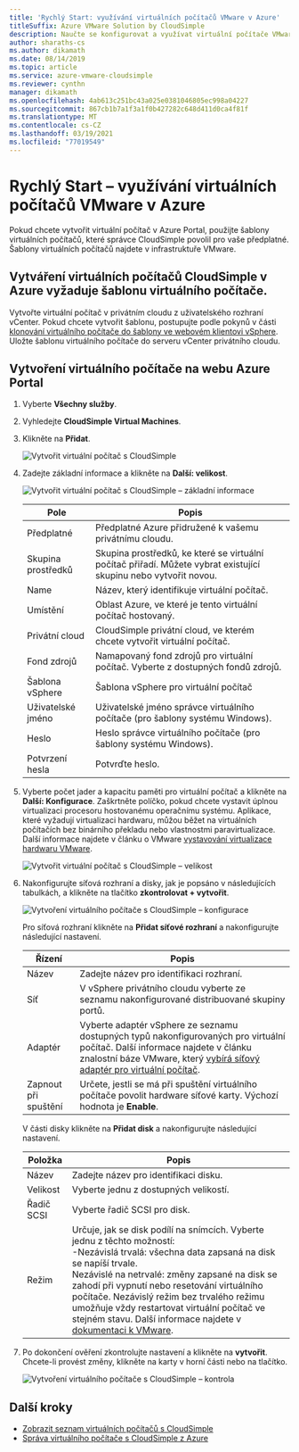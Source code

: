 ```yaml
---
title: 'Rychlý Start: využívání virtuálních počítačů VMware v Azure'
titleSuffix: Azure VMware Solution by CloudSimple
description: Naučte se konfigurovat a využívat virtuální počítače VMware z Azure Portal pomocí řešení Azure VMware od CloudSimple.
author: sharaths-cs
ms.author: dikamath
ms.date: 08/14/2019
ms.topic: article
ms.service: azure-vmware-cloudsimple
ms.reviewer: cynthn
manager: dikamath
ms.openlocfilehash: 4ab613c251bc43a025e0381046805ec998a04227
ms.sourcegitcommit: 867cb1b7a1f3a1f0b427282c648d411d0ca4f81f
ms.translationtype: MT
ms.contentlocale: cs-CZ
ms.lasthandoff: 03/19/2021
ms.locfileid: "77019549"
---
```

# <a name="quickstart---consume-vmware-vms-on-azure"></a>Rychlý Start – využívání virtuálních počítačů VMware v Azure

Pokud chcete vytvořit virtuální počítač v Azure Portal, použijte šablony virtuálních počítačů, které správce CloudSimple povolil pro vaše předplatné. Šablony virtuálních počítačů najdete v infrastruktuře VMware.

## <a name="cloudsimple-vm-creation-on-azure-requires-a-vm-template"></a>Vytváření virtuálních počítačů CloudSimple v Azure vyžaduje šablonu virtuálního počítače.

Vytvořte virtuální počítač v privátním cloudu z uživatelského rozhraní vCenter. Pokud chcete vytvořit šablonu, postupujte podle pokynů v části [klonování virtuálního počítače do šablony ve webovém klientovi vSphere](https://docs.vmware.com/en/VMware-vSphere/6.7/com.vmware.vsphere.vm_admin.doc/GUID-FE6DE4DF-FAD0-4BB0-A1FD-AFE9A40F4BFE.html). Uložte šablonu virtuálního počítače do serveru vCenter privátního cloudu.

## <a name="create-a-virtual-machine-in-the-azure-portal"></a>Vytvoření virtuálního počítače na webu Azure Portal

1. Vyberte **Všechny služby**.

2. Vyhledejte **CloudSimple Virtual Machines**.

3. Klikněte na **Přidat**.

    ![Vytvořit virtuální počítač s CloudSimple](media/create-cloudsimple-virtual-machine.png)

4. Zadejte základní informace a klikněte na **Další: velikost**.

    ![Vytvořit virtuální počítač s CloudSimple – základní informace](media/create-cloudsimple-virtual-machine-basic-info.png)

    | Pole | Popis |
    | ------------ | ------------- |
    | Předplatné | Předplatné Azure přidružené k vašemu privátnímu cloudu.  |
    | Skupina prostředků | Skupina prostředků, ke které se virtuální počítač přiřadí. Můžete vybrat existující skupinu nebo vytvořit novou. |
    | Name | Název, který identifikuje virtuální počítač.  |
    | Umístění | Oblast Azure, ve které je tento virtuální počítač hostovaný.  |
    | Privátní cloud | CloudSimple privátní cloud, ve kterém chcete vytvořit virtuální počítač. |
    | Fond zdrojů | Namapovaný fond zdrojů pro virtuální počítač. Vyberte z dostupných fondů zdrojů. |
    | Šablona vSphere | Šablona vSphere pro virtuální počítač  |
    | Uživatelské jméno | Uživatelské jméno správce virtuálního počítače (pro šablony systému Windows).|
    | Heslo |  Heslo správce virtuálního počítače (pro šablony systému Windows). |
    | Potvrzení hesla | Potvrďte heslo. |

5. Vyberte počet jader a kapacitu paměti pro virtuální počítač a klikněte na **Další: Konfigurace**. Zaškrtněte políčko, pokud chcete vystavit úplnou virtualizaci procesoru hostovanému operačnímu systému. Aplikace, které vyžadují virtualizaci hardwaru, můžou běžet na virtuálních počítačích bez binárního překladu nebo vlastnostmi paravirtualizace. Další informace najdete v článku o VMware <a href="https://docs.vmware.com/en/VMware-vSphere/6.5/com.vmware.vsphere.vm_admin.doc/GUID-2A98801C-68E8-47AF-99ED-00C63E4857F6.html" target="_blank">vystavování virtualizace hardwaru VMware</a>.

    ![Vytvořit virtuální počítač s CloudSimple – velikost](media/create-cloudsimple-virtual-machine-size.png)

6. Nakonfigurujte síťová rozhraní a disky, jak je popsáno v následujících tabulkách, a klikněte na tlačítko **zkontrolovat + vytvořit**.

    ![Vytvoření virtuálního počítače s CloudSimple – konfigurace](media/create-cloudsimple-virtual-machine-configurations.png)

    Pro síťová rozhraní klikněte na **Přidat síťové rozhraní** a nakonfigurujte následující nastavení.

    | Řízení | Popis |
    | ------------ | ------------- |
    | Název | Zadejte název pro identifikaci rozhraní.  |
    | Síť | V vSphere privátního cloudu vyberte ze seznamu nakonfigurované distribuované skupiny portů.  |
    | Adaptér | Vyberte adaptér vSphere ze seznamu dostupných typů nakonfigurovaných pro virtuální počítač. Další informace najdete v článku znalostní báze VMware, který <a href="https://kb.vmware.com/s/article/1001805" target="_blank">vybírá síťový adaptér pro virtuální počítač</a>. |
    | Zapnout při spuštění | Určete, jestli se má při spuštění virtuálního počítače povolit hardware síťové karty. Výchozí hodnota je **Enable**. |

    V části disky klikněte na **Přidat disk** a nakonfigurujte následující nastavení.

    | Položka | Popis |
    | ------------ | ------------- |
    | Název | Zadejte název pro identifikaci disku.  |
    | Velikost | Vyberte jednu z dostupných velikostí.  |
    | Řadič SCSI | Vyberte řadič SCSI pro disk.  |
    | Režim | Určuje, jak se disk podílí na snímcích. Vyberte jednu z těchto možností: <br> -Nezávislá trvalá: všechna data zapsaná na disk se napíší trvale.<br> Nezávislé na netrvalé: změny zapsané na disk se zahodí při vypnutí nebo resetování virtuálního počítače.  Nezávislý režim bez trvalého režimu umožňuje vždy restartovat virtuální počítač ve stejném stavu. Další informace najdete v <a href="https://docs.vmware.com/en/VMware-vSphere/6.5/com.vmware.vsphere.vm_admin.doc/GUID-8B6174E6-36A8-42DA-ACF7-0DA4D8C5B084.html" target="_blank">dokumentaci k VMware</a>.

7. Po dokončení ověření zkontrolujte nastavení a klikněte na **vytvořit**. Chcete-li provést změny, klikněte na karty v horní části nebo na tlačítko.

    ![Vytvoření virtuálního počítače s CloudSimple – kontrola](media/create-cloudsimple-virtual-machine-review.png)

## <a name="next-steps"></a>Další kroky

* [Zobrazit seznam virtuálních počítačů s CloudSimple](azure-create-vm.md#view-list-of-cloudsimple-virtual-machines)
* [Správa virtuálního počítače s CloudSimple z Azure](azure-manage-vm.md)
